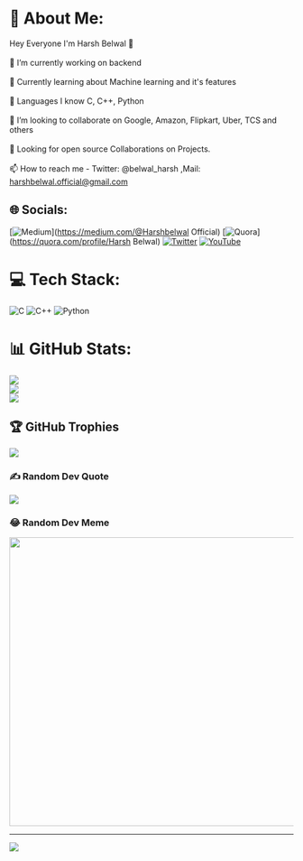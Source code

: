 # 💫 About Me:
Hey Everyone I'm Harsh Belwal 👋<br><br>👀 I’m currently working on backend<br><br>🌟 Currently learning about Machine learning and it's features<br><br>🌱 Languages I know C, C++, Python<br><br>💞️ I’m looking to collaborate on Google, Amazon, Flipkart, Uber, TCS and others<br><br>🤝 Looking for open source Collaborations on Projects.<br><br>📫 How to reach me - Twitter: @belwal_harsh ,Mail: harshbelwal.official@gmail.com


## 🌐 Socials:
[![Medium](https://img.shields.io/badge/Medium-12100E?logo=medium&logoColor=white)](https://medium.com/@Harshbelwal Official) [![Quora](https://img.shields.io/badge/Quora-%23B92B27.svg?logo=Quora&logoColor=white)](https://quora.com/profile/Harsh Belwal) [![Twitter](https://img.shields.io/badge/Twitter-%231DA1F2.svg?logo=Twitter&logoColor=white)](https://twitter.com/@belwal_harsh) [![YouTube](https://img.shields.io/badge/YouTube-%23FF0000.svg?logo=YouTube&logoColor=white)](https://youtube.com/c/UC3hLhByHGDcJLO9lfbZiwJw) 

# 💻 Tech Stack:
![C](https://img.shields.io/badge/c-%2300599C.svg?style=for-the-badge&logo=c&logoColor=white) ![C++](https://img.shields.io/badge/c++-%2300599C.svg?style=for-the-badge&logo=c%2B%2B&logoColor=white) ![Python](https://img.shields.io/badge/python-3670A0?style=for-the-badge&logo=python&logoColor=ffdd54)
# 📊 GitHub Stats:
![](https://github-readme-stats.vercel.app/api?username=Harsh2003Belwal&theme=default&hide_border=false&include_all_commits=true&count_private=true)<br/>
![](https://github-readme-streak-stats.herokuapp.com/?user=Harsh2003Belwal&theme=default&hide_border=false)<br/>
![](https://github-readme-stats.vercel.app/api/top-langs/?username=Harsh2003Belwal&theme=default&hide_border=false&include_all_commits=true&count_private=true&layout=compact)

## 🏆 GitHub Trophies
![](https://github-profile-trophy.vercel.app/?username=Harsh2003Belwal&theme=discord&no-frame=false&no-bg=true&margin-w=4)

### ✍️ Random Dev Quote
![](https://quotes-github-readme.vercel.app/api?type=horizontal&theme=radical)

### 😂 Random Dev Meme
<img src="https://random-memer.herokuapp.com/" width="512px"/>

---
[![](https://visitcount.itsvg.in/api?id=Harsh2003Belwal&icon=7&color=0)](https://visitcount.itsvg.in)
